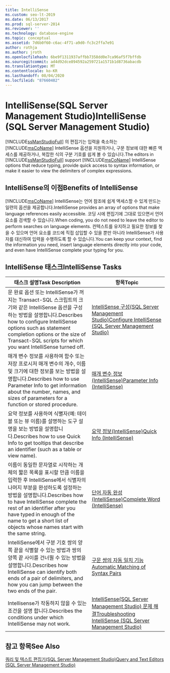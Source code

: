 ```yaml
---
title: IntelliSense
ms.custom: seo-lt-2019
ms.date: 06/13/2017
ms.prod: sql-server-2014
ms.reviewer: ''
ms.technology: database-engine
ms.topic: conceptual
ms.assetid: 7d6b0f60-c6ac-4f71-a9d0-fc3c2ffa7e91
author: rothja
ms.author: jroth
ms.openlocfilehash: 6be9f1311937affbb7358dd0e7ca96af5f7bffdb
ms.sourcegitcommit: ad4d92dce894592a259721a1571b1d8736abacdb
ms.translationtype: MT
ms.contentlocale: ko-KR
ms.lasthandoff: 08/04/2020
ms.locfileid: "87660482"
---
```

# <a name="intellisense-sql-server-management-studio"></a><span data-ttu-id="d6af6-102">IntelliSense(SQL Server Management Studio)</span><span class="sxs-lookup"><span data-stu-id="d6af6-102">IntelliSense (SQL Server Management Studio)</span></span>
  <span data-ttu-id="d6af6-103">[!INCLUDE[ssManStudioFull](../../includes/ssmanstudiofull-md.md)] 의 편집기는 입력을 축소하는 [!INCLUDE[msCoName](../../includes/msconame-md.md)] IntelliSense 옵션을 지원하거나, 구문 정보에 대한 빠른 액세스를 제공하거나, 복잡한 식의 구분 기호를 쉽게 볼 수 있습니다.</span><span class="sxs-lookup"><span data-stu-id="d6af6-103">The editors in [!INCLUDE[ssManStudioFull](../../includes/ssmanstudiofull-md.md)] support [!INCLUDE[msCoName](../../includes/msconame-md.md)] IntelliSense options that reduce typing, provide quick access to syntax information, or make it easier to view the delimiters of complex expressions.</span></span>  
  
## <a name="benefits-of-intellisense"></a><span data-ttu-id="d6af6-104">IntelliSense의 이점</span><span class="sxs-lookup"><span data-stu-id="d6af6-104">Benefits of IntelliSense</span></span>  
 [!INCLUDE[msCoName](../../includes/msconame-md.md)] <span data-ttu-id="d6af6-105">IntelliSense는 언어 참조에 쉽게 액세스할 수 있게 만드는 일련의 옵션을 제공합니다.</span><span class="sxs-lookup"><span data-stu-id="d6af6-105">IntelliSense provides an array of options that make language references easily accessible.</span></span> <span data-ttu-id="d6af6-106">코딩 시에 편집기에 그대로 있으면서 언어 요소를 검색할 수 있습니다.</span><span class="sxs-lookup"><span data-stu-id="d6af6-106">When coding, you do not need to leave the editor to perform searches on language elements.</span></span> <span data-ttu-id="d6af6-107">컨텍스트를 유지하고 필요한 정보를 찾을 수 있으며 언어 요소를 코드에 직접 삽입할 수 있을 뿐만 아니라 IntelliSense가 사용자를 대신하여 입력을 수행하도록 할 수 있습니다.</span><span class="sxs-lookup"><span data-stu-id="d6af6-107">You can keep your context, find the information you need, insert language elements directly into your code, and even have IntelliSense complete your typing for you.</span></span>  
  
## <a name="intellisense-tasks"></a><span data-ttu-id="d6af6-108">IntelliSense 태스크</span><span class="sxs-lookup"><span data-stu-id="d6af6-108">IntelliSense Tasks</span></span>  
  
|<span data-ttu-id="d6af6-109">태스크 설명</span><span class="sxs-lookup"><span data-stu-id="d6af6-109">Task Description</span></span>|<span data-ttu-id="d6af6-110">항목</span><span class="sxs-lookup"><span data-stu-id="d6af6-110">Topic</span></span>|  
|----------------------|-----------|  
|<span data-ttu-id="d6af6-111">문 완료 옵션 또는 IntelliSense가 꺼지는 Transact-SQL 스크립트의 크기와 같은 IntelliSense 옵션을 구성하는 방법을 설명합니다.</span><span class="sxs-lookup"><span data-stu-id="d6af6-111">Describes how to configure IntelliSense options such as statement completion options or the size of Transact-SQL scripts for which you want IntelliSense turned off.</span></span>|[<span data-ttu-id="d6af6-112">IntelliSense 구성&#40;SQL Server Management Studio&#41;</span><span class="sxs-lookup"><span data-stu-id="d6af6-112">Configure IntelliSense &#40;SQL Server Management Studio&#41;</span></span>](configure-intellisense-sql-server-management-studio.md)|  
|<span data-ttu-id="d6af6-113">매개 변수 정보를 사용하여 함수 또는 저장 프로시저 매개 변수의 개수, 이름 및 크기에 대한 정보를 보는 방법을 설명합니다.</span><span class="sxs-lookup"><span data-stu-id="d6af6-113">Describes how to use Parameter Info to get information about the number, names, and sizes of parameters for a function or stored procedure.</span></span>|[<span data-ttu-id="d6af6-114">매개 변수 정보&#40;IntelliSense&#41;</span><span class="sxs-lookup"><span data-stu-id="d6af6-114">Parameter Info &#40;IntelliSense&#41;</span></span>](parameter-info-intellisense.md)|  
|<span data-ttu-id="d6af6-115">요약 정보를 사용하여 식별자(예: 테이블 또는 뷰 이름)를 설명하는 도구 설명을 보는 방법을 설명합니다.</span><span class="sxs-lookup"><span data-stu-id="d6af6-115">Describes how to use Quick Info to get tooltips that describe an identifier (such as a table or view name).</span></span>|[<span data-ttu-id="d6af6-116">요약 정보&#40;IntelliSense&#41;</span><span class="sxs-lookup"><span data-stu-id="d6af6-116">Quick Info &#40;IntelliSense&#41;</span></span>](quick-info-intellisense.md)|  
|<span data-ttu-id="d6af6-117">이름이 동일한 문자열로 시작하는 개체의 짧은 목록을 표시할 만큼 이름을 입력한 후 IntelliSense에서 식별자의 나머지 부분을 완성하도록 설정하는 방법을 설명합니다.</span><span class="sxs-lookup"><span data-stu-id="d6af6-117">Describes how to have IntelliSense complete the rest of an identifier after you have typed in enough of the name to get a short list of objects whose names start with the same string.</span></span>|[<span data-ttu-id="d6af6-118">단어 자동 완성&#40;IntelliSense&#41;</span><span class="sxs-lookup"><span data-stu-id="d6af6-118">Complete Word &#40;IntelliSense&#41;</span></span>](complete-word-intellisense.md)|  
|<span data-ttu-id="d6af6-119">IntelliSense에서 구분 기호 쌍의 양쪽 끝을 식별할 수 있는 방법과 쌍의 양쪽 끝 사이를 건너뛸 수 있는 방법을 설명합니다.</span><span class="sxs-lookup"><span data-stu-id="d6af6-119">Describes how IntelliSense can identify both ends of a pair of delimiters, and how you can jump between the two ends of the pair.</span></span>|[<span data-ttu-id="d6af6-120">구문 쌍의 자동 일치 기능</span><span class="sxs-lookup"><span data-stu-id="d6af6-120">Automatic Matching of Syntax Pairs</span></span>](automatic-matching-of-syntax-pairs.md)|  
|<span data-ttu-id="d6af6-121">Intellisense가 작동하지 않을 수 있는 조건을 설명 합니다.</span><span class="sxs-lookup"><span data-stu-id="d6af6-121">Describes the conditions under which IntelliSense may not work.</span></span>|[<span data-ttu-id="d6af6-122">IntelliSense(SQL Server Management Studio) 문제 해결</span><span class="sxs-lookup"><span data-stu-id="d6af6-122">Troubleshooting IntelliSense (SQL Server Management Studio)</span></span>](troubleshooting-intellisense.md)|  
  
## <a name="see-also"></a><span data-ttu-id="d6af6-123">참고 항목</span><span class="sxs-lookup"><span data-stu-id="d6af6-123">See Also</span></span>  
 [<span data-ttu-id="d6af6-124">쿼리 및 텍스트 편집기&#40;SQL Server Management Studio&#41;</span><span class="sxs-lookup"><span data-stu-id="d6af6-124">Query and Text Editors &#40;SQL Server Management Studio&#41;</span></span>](query-and-text-editors-sql-server-management-studio.md)  
  
  
